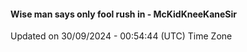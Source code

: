 #### Wise man says only fool rush in - McKidKneeKaneSir
Updated on 30/09/2024 - 00:54:44 (UTC) Time Zone
